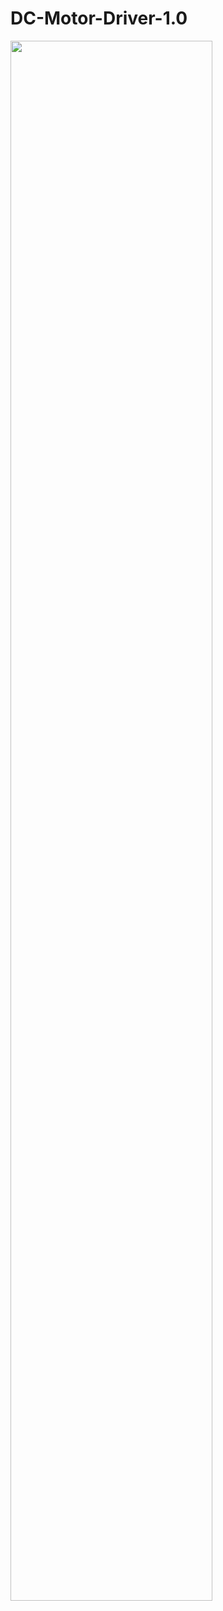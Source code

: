 # DC-Motor-Driver-1.0
 
<img src="https://raw.githubusercontent.com/GustavAbrahamsson/DC-Motor-Driver-1.0/main/Pictures/IMG_20210723_214450.jpg" width=80% height=80%>
